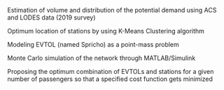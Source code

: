 Estimation of volume and distribution of the potential demand using ACS and LODES data (2019 survey)

Optimum location of stations by using K-Means Clustering algorithm

Modeling EVTOL (named Spricho) as a point-mass problem

Monte Carlo simulation of the network through MATLAB/Simulink

Proposing the optimum combination of EVTOLs and stations for a given number of passengers so that a specified cost function gets minimized
